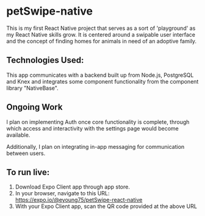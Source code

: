 # petSwipe-native
This is my first React Native project that serves as a sort of 'playground' as my React Native skills grow. It is centered around a swipable user interface and the concept of finding homes for animals in need of an adoptive family. 

## Technologies Used:
This app communicates with a backend built up from Node.js, PostgreSQL and Knex and integrates some component functionality from the component library "NativeBase".

## Ongoing Work
I plan on implementing Auth once core functionality is complete, through which access and interactivity with the settings page would become available.

Additionally, I plan on integrating in-app messaging for communication between users.

## To run live:

1) Download Expo Client app through app store.
2) In your browser, navigate to this URL: https://expo.io/@eyoung75/petSwipe-react-native 
3) With your Expo Client app, scan the QR code provided at the above URL